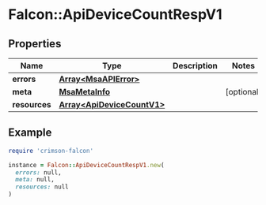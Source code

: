 # Falcon::ApiDeviceCountRespV1

## Properties

| Name | Type | Description | Notes |
| ---- | ---- | ----------- | ----- |
| **errors** | [**Array&lt;MsaAPIError&gt;**](MsaAPIError.md) |  |  |
| **meta** | [**MsaMetaInfo**](MsaMetaInfo.md) |  | [optional] |
| **resources** | [**Array&lt;ApiDeviceCountV1&gt;**](ApiDeviceCountV1.md) |  |  |

## Example

```ruby
require 'crimson-falcon'

instance = Falcon::ApiDeviceCountRespV1.new(
  errors: null,
  meta: null,
  resources: null
)
```


